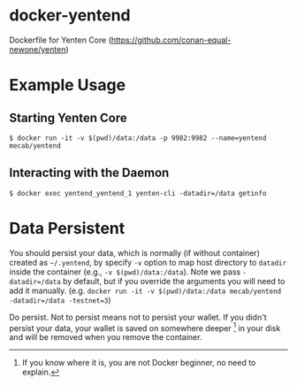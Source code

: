 # docker-yentend
Dockerfile for Yenten Core (https://github.com/conan-equal-newone/yenten)

# Example Usage

## Starting Yenten Core
```
$ docker run -it -v $(pwd)/data:/data -p 9982:9982 --name=yentend mecab/yentend

```

## Interacting with the Daemon
```
$ docker exec yentend_yentend_1 yenten-cli -datadir=/data getinfo
```

# Data Persistent
You should persist your data, which is normally (if without container) created as `~/.yentend`, by specify `-v` option to map host directory to `datadir` inside the container (e.g., `-v $(pwd)/data:/data`).
Note we pass `-datadir=/data` by default, but if you override the arguments you will need to add it manually.
 (e.g. `docker run -it -v $(pwd)/data:/data mecab/yentend -datadir=/data -testnet=3`)

Do persist. Not to persist means not to persist your wallet. If you didn't persist your data, your wallet is saved on somewhere deeper [^1] in your disk and will be removed when you remove the container.

[^1]: If you know where it is, you are not Docker beginner, no need to explain.


